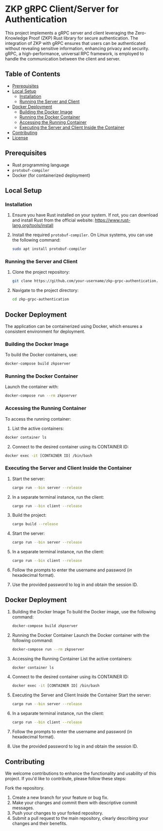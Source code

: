 # ZKP gRPC Client/Server for Authentication

This project implements a gRPC server and client leveraging the Zero-Knowledge Proof (ZKP) Rust library for secure authentication. The integration of ZKP with gRPC ensures that users can be authenticated without revealing sensitive information, enhancing privacy and security. gRPC, a high-performance, universal RPC framework, is employed to handle the communication between the client and server.

## Table of Contents
- [Prerequisites](#prerequisites)
- [Local Setup](#local-setup)
  - [Installation](#installation)
  - [Running the Server and Client](#running-the-server-and-client)
- [Docker Deployment](#docker-deployment)
  - [Building the Docker Image](#building-the-docker-image)
  - [Running the Docker Container](#running-the-docker-container)
  - [Accessing the Running Container](#accessing-the-running-container)
  - [Executing the Server and Client Inside the Container](#executing-the-server-and-client-inside-the-container)
- [Contributing](#contributing)
- [License](#license)

## Prerequisites
- Rust programming language
- `protobuf-compiler`
- Docker (for containerized deployment)

## Local Setup

### Installation

1. Ensure you have Rust installed on your system. If not, you can download and install Rust from the official website: https://www.rust-lang.org/tools/install

2. Install the required `protobuf-compiler`. On Linux systems, you can use the following command:
      ```bash
      sudo apt install protobuf-compiler
      ```

### Running the Server and Client

1. Clone the project repository:
    ```bash
    git clone https://github.com/your-username/zkp-grpc-authentication.git
    ```

2. Navigate to the project directory:
      ```bash
      cd zkp-grpc-authentication
      ```

## Docker Deployment

The application can be containerized using Docker, which ensures a consistent environment for deployment.

### Building the Docker Image

To build the Docker containers, use:

```bash
docker-compose build zkpserver
```

### Running the Docker Container

Launch the container with:

```bash
docker-compose run --rm zkpserver
```

### Accessing the Running Container

To access the running container:

1. List the active containers:

```bash
docker container ls
```

2. Connect to the desired container using its CONTAINER ID:

```bash
docker exec -it [CONTAINER ID] /bin/bash
```

### Executing the Server and Client Inside the Container

1. Start the server:

    ```bash
    cargo run --bin server --release
    ```

2. In a separate terminal instance, run the client:

    ```bash
    cargo run --bin client --release
    ```

3. Build the project:

      ```bash
      cargo build --release
      ```
4. Start the server:

    ```bash
    cargo run --bin server --release
    ```
5. In a separate terminal instance, run the client:

    ```bash
    cargo run --bin client --release
    ```
6. Follow the prompts to enter the username and password (in hexadecimal format).

7. Use the provided password to log in and obtain the session ID.

## Docker Deployment
1. Building the Docker Image
To build the Docker image, use the following command:

    ```bash
    docker-compose build zkpserver
    ```
2. Running the Docker Container
Launch the Docker container with the following command:

    ```bash
    docker-compose run --rm zkpserver
    ```
3. Accessing the Running Container
List the active containers:

    ```bash
    docker container ls
    ```
4. Connect to the desired container using its CONTAINER ID:

    ```bash
    docker exec -it [CONTAINER ID] /bin/bash
    ```
5. Executing the Server and Client Inside the Container
Start the server:
    ```bash
    cargo run --bin server --release
    ```
6. In a separate terminal instance, run the client:
    ```bash
    cargo run --bin client --release
    ```
7. Follow the prompts to enter the username and password (in hexadecimal format).

8. Use the provided password to log in and obtain the session ID.

## Contributing
We welcome contributions to enhance the functionality and usability of this project. If you'd like to contribute, please follow these steps:

Fork the repository.
1. Create a new branch for your feature or bug fix.
2. Make your changes and commit them with descriptive commit messages.
3. Push your changes to your forked repository.
4. Submit a pull request to the main repository, clearly describing your changes and their benefits.
